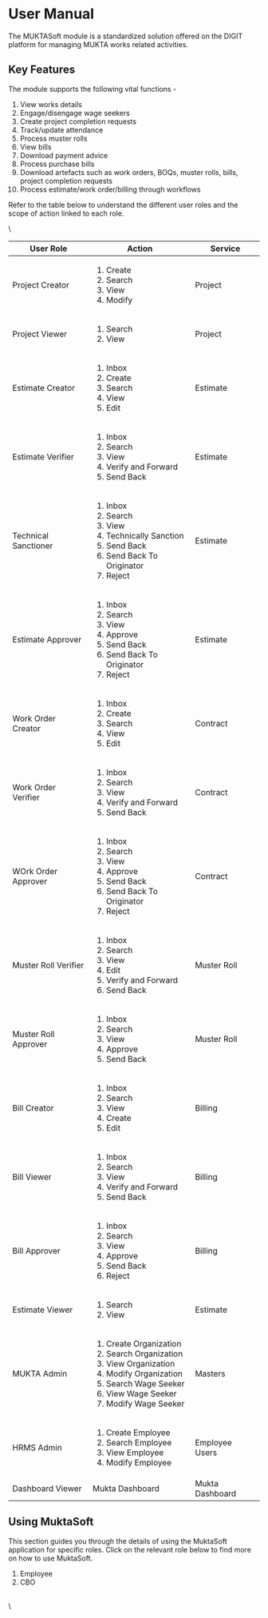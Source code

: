# User Manual

The MUKTASoft module is a standardized solution offered on the DIGIT platform for managing MUKTA works related activities.&#x20;

## Key Features

The module supports the following vital functions -

1. View works details
2. Engage/disengage wage seekers
3. Create project completion requests
4. Track/update attendance
5. Process muster rolls
6. View bills
7. Download payment advice
8. Process purchase bills
9. Download artefacts such as work orders, BOQs, muster rolls, bills, project completion requests
10. Process estimate/work order/billing through workflows

Refer to the table below to understand the different user roles and the scope of action linked to each role.&#x20;

\


| User Role            | Action                                                                                                                                                                                                 | Service         |
| -------------------- | ------------------------------------------------------------------------------------------------------------------------------------------------------------------------------------------------------ | --------------- |
| Project Creator      | <ol><li>Create</li><li>Search</li><li>View</li><li>Modify</li></ol>                                                                                                                                    | Project         |
| Project Viewer       | <ol><li>Search</li><li>View</li></ol>                                                                                                                                                                  | Project         |
| Estimate Creator     | <ol><li>Inbox</li><li>Create</li><li>Search</li><li>View</li><li>Edit</li></ol>                                                                                                                        | Estimate        |
| Estimate Verifier    | <ol><li>Inbox</li><li>Search</li><li>View</li><li>Verify and Forward</li><li>Send Back</li></ol>                                                                                                       | Estimate        |
| Technical Sanctioner | <ol><li>Inbox</li><li>Search</li><li>View</li><li>Technically Sanction</li><li>Send Back</li><li>Send Back To Originator</li><li>Reject</li></ol>                                                      | Estimate        |
| Estimate Approver    | <ol><li>Inbox</li><li>Search</li><li>View</li><li>Approve</li><li>Send Back</li><li>Send Back To Originator</li><li>Reject</li></ol>                                                                   | Estimate        |
| Work Order Creator   | <ol><li>Inbox</li><li>Create</li><li>Search</li><li>View</li><li>Edit</li></ol>                                                                                                                        | Contract        |
| Work Order Verifier  | <ol><li>Inbox</li><li>Search</li><li>View</li><li>Verify and Forward</li><li>Send Back</li></ol>                                                                                                       | Contract        |
| WOrk Order Approver  | <ol><li>Inbox</li><li>Search</li><li>View</li><li>Approve</li><li>Send Back</li><li>Send Back To Originator</li><li>Reject</li></ol>                                                                   | Contract        |
| Muster Roll Verifier | <ol><li>Inbox</li><li>Search</li><li>View</li><li>Edit</li><li>Verify and Forward</li><li>Send Back</li></ol>                                                                                          | Muster Roll     |
| Muster Roll Approver | <ol><li>Inbox</li><li>Search</li><li>View</li><li>Approve</li><li>Send Back</li></ol>                                                                                                                  | Muster Roll     |
| Bill Creator         | <ol><li>Inbox</li><li>Search</li><li>View</li><li>Create</li><li>Edit</li></ol>                                                                                                                        | Billing         |
| Bill Viewer          | <ol><li>Inbox</li><li>Search</li><li>View</li><li>Verify and Forward</li><li>Send Back</li></ol>                                                                                                       | Billing         |
| Bill Approver        | <ol><li>Inbox</li><li>Search</li><li>View</li><li>Approve</li><li>Send Back</li><li>Reject</li></ol>                                                                                                   | Billing         |
| Estimate Viewer      | <ol><li>Search</li><li>View</li></ol>                                                                                                                                                                  | Estimate        |
| MUKTA Admin          | <ol><li>Create Organization</li><li>Search Organization</li><li>View Organization</li><li>Modify Organization</li><li>Search Wage Seeker</li><li>View Wage Seeker</li><li>Modify Wage Seeker</li></ol> | Masters         |
| HRMS Admin           | <ol><li>Create Employee</li><li>Search Employee</li><li>View Employee</li><li>Modify Employee</li></ol>                                                                                                | Employee Users  |
| Dashboard Viewer     | Mukta Dashboard                                                                                                                                                                                        | Mukta Dashboard |

## Using MuktaSoft

This section guides you through the details of using the MuktaSoft application for specific roles. Click on the relevant role below to find more on how to use MuktaSoft.

1. Employee
2. CBO

\
\
